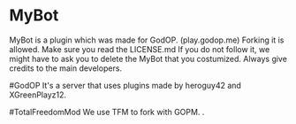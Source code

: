 # MyBot
MyBot is a plugin which was made for GodOP. (play.godop.me)
Forking it is allowed. Make sure you read the LICENSE.md
If you do not follow it, we might have to ask you to
delete the MyBot that you costumized. Always
give credits to the main developers.

#GodOP
It's a server that uses plugins made by heroguy42 and XGreenPlayz12.

#TotalFreedomMod
We use TFM to fork with GOPM. 
.